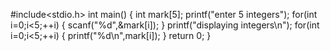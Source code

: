 #include<stdio.h>
int main()
{
    int mark[5];
    printf("enter 5 integers");
    for(int i=0;i<5;++i)
    {
        scanf("%d",&mark[i]);
    }
    printf("displaying integers\n");
    for(int i=0;i<5;++i)
    {
        printf("%d\n",mark[i]);
    }
    return 0;
}
